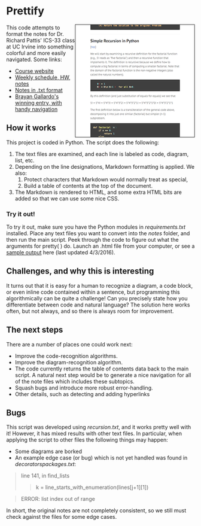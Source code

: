 # Prettify
[<img src="recursion.png" align=right border="1">](http://ryan-holben.github.io/output1.html)
This code attempts to format the notes for Dr. Richard Pattis' ICS-33 class at UC Irvine into something colorful and more easily navigated.  Some links:

* [Course website](https://www.ics.uci.edu/~pattis/ICS-33/)
* [Weekly schedule, HW, notes](https://www.ics.uci.edu/~pattis/ICS-33/lectures.html)
* [Notes in .txt format](https://www.ics.uci.edu/~pattis/ICS-33/lectures/)
* [Brayan Gallardo's winning entry, with handy navigation](http://www.ics.uci.edu/~brgallar/index.html)

## How it works
This project is coded in Python.  The script does the following:

1. The text files are examined, and each line is labeled as code, diagram, list, etc.
1. Depending on the line designations, Markdown formatting is applied.  We also:
    1. Protect characters that Markdown would normally treat as special,
    1. Build a table of contents at the top of the document.
1. The Markdown is rendered to HTML, and some extra HTML bits are added so that we can use some nice CSS.

### Try it out!
To try it out, make sure you have the Python modules in _requirements.txt_ installed.  Place any text files you want to convert into the _notes_ folder, and then run the main script.  Peek through the code to figure out what the arguments for pretty( ) do.  Launch an .html file from your computer, or see a [sample output](http://ryan-holben.github.io/output1.html) here (last updated 4/3/2016).

## Challenges, and why this is interesting
It turns out that it is easy for a human to recognize a diagram, a code block, or even inline code contained within a sentence, but programming this algorithmically can be quite a challenge!  Can you precisely state how you differentiate between code and natural language?  The solution here works often, but not always, and so there is always room for improvement.  

## The next steps
There are a number of places one could work next:
* Improve the code-recognition algorithms.
* Improve the diagram-recognition algorithm.
* The code currently returns the table of contents data back to the main script.  A natural next step would be to generate a nice navigation for all of the note files which includes these subtopics.
* Squash bugs and introduce more robust error-handling.
* Other details, such as detecting and adding hyperlinks

## Bugs
This script was developed using _recursion.txt_, and it works pretty well with it!  However, it has mixed results with other text files.  In particular, when applying the script to other files the following things may happen:
* Some diagrams are borked
* An example edge case (or bug) which is not yet handled was found in _decoratorspackages.txt_:

> line 141, in find_lists
> > k = line_starts_with_enumeration(lines[j+1][1])

> ERROR: list index out of range

In short, the original notes are not completely consistent, so we still must check against the files for some edge cases.
